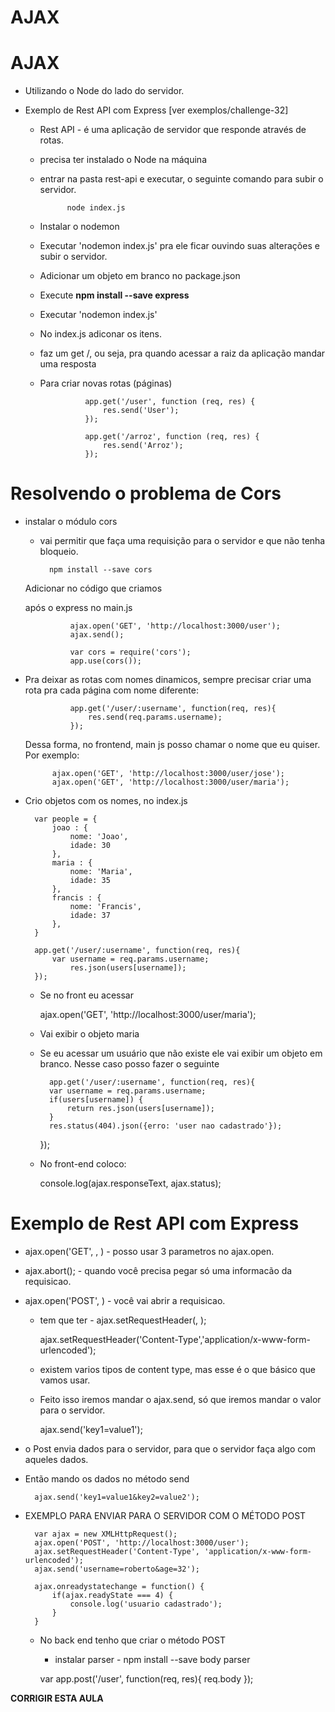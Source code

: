 # AJAX


# AJAX

* Utilizando o Node do lado do servidor.


* Exemplo de Rest API com Express [ver exemplos/challenge-32]

    - Rest API - é uma aplicação de servidor que responde através de rotas.
    - precisa ter instalado o Node na máquina
    - entrar na pasta rest-api e executar, o seguinte comando para subir o servidor.
    
                node index.js

    - Instalar o nodemon
    - Executar 'nodemon index.js' pra ele ficar ouvindo suas alterações e subir o servidor.
    - Adicionar um objeto em branco no package.json
    - Execute **npm install --save express**
    - Executar 'nodemon index.js'
    - No index.js adiconar os itens.
    - faz um get /, ou seja, pra quando acessar a raiz da aplicação mandar uma resposta
    - Para criar novas rotas (páginas)
    
                    app.get('/user', function (req, res) {
                        res.send('User');
                    });

                    app.get('/arroz', function (req, res) {
                        res.send('Arroz');
                    });

# Resolvendo o problema de Cors

* instalar o módulo cors
    - vai permitir que faça uma requisição para o servidor e que não tenha bloqueio.

            npm install --save cors
    
    Adicionar no código que criamos

    após o express no main.js


                ajax.open('GET', 'http://localhost:3000/user'); 
                ajax.send();

                var cors = require('cors');
                app.use(cors());



- Pra deixar as rotas com nomes dinamicos, sempre precisar criar uma rota pra cada página com nome diferente:

                app.get('/user/:username', function(req, res){
                    res.send(req.params.username);
                });

    Dessa forma, no frontend, main js posso chamar o nome que eu quiser. Por exemplo:

            ajax.open('GET', 'http://localhost:3000/user/jose');
            ajax.open('GET', 'http://localhost:3000/user/maria');



- Crio objetos com os nomes, no index.js

        var people = {
            joao : {
                nome: 'Joao',
                idade: 30
            },
            maria : {
                nome: 'Maria',
                idade: 35
            },
            francis : {
                nome: 'Francis',
                idade: 37
            },
        }

        app.get('/user/:username', function(req, res){
            var username = req.params.username;
                res.json(users[username]);
        });


    - Se no front eu acessar

        ajax.open('GET', 'http://localhost:3000/user/maria');
    
    - Vai exibir o objeto maria
    - Se eu acessar um usuário que não existe ele vai exibir um objeto em branco. Nesse caso posso fazer o seguinte

            app.get('/user/:username', function(req, res){
            var username = req.params.username;
            if(users[username]) {
                return res.json(users[username]);
            }
            res.status(404).json({erro: 'user nao cadastrado'});
        });

    - No front-end coloco:

        console.log(ajax.responseText, ajax.status);


# Exemplo de Rest API com Express

* ajax.open('GET', <url>, <async>) - posso usar 3 parametros no ajax.open.

* ajax.abort(); - quando você precisa pegar só uma informacão da requisicao.

* ajax.open('POST', <url>) - você vai abrir a requisicao.
    - tem que ter - ajax.setRequestHeader(<key>, <value>);

        ajax.setRequestHeader('Content-Type','application/x-www-form-urlencoded');

    - existem varios tipos de content type, mas esse é o que básico que vamos usar.

    - Feito isso iremos mandar o ajax.send, só que iremos mandar o valor para o servidor.

        ajax.send('key1=value1');

- o Post envia dados para o servidor, para que o servidor faça algo com aqueles dados.
- Então mando os dados no método send

        ajax.send('key1=value1&key2=value2');

- EXEMPLO PARA ENVIAR PARA O SERVIDOR COM O MÉTODO POST

        var ajax = new XMLHttpRequest();
        ajax.open('POST', 'http://localhost:3000/user');
        ajax.setRequestHeader('Content-Type', 'application/x-www-form-urlencoded');
        ajax.send('username=roberto&age=32');

        ajax.onreadystatechange = function() {
            if(ajax.readyState === 4) {
                console.log('usuario cadastrado');
            }
        }

    - No back end tenho que criar o método POST
        - instalar  parser - npm install --save body parser

        var 
        app.post('/user', function(req, res){
            req.body
        });


**CORRIGIR ESTA AULA** 